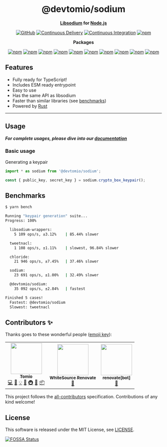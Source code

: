 <div align="center">

# @devtomio/sodium

**<a href="https://libsodium.gitbook.io">Libsodium</a> for <a href="https://nodejs.org">Node.js</a>**

[![GitHub](https://img.shields.io/github/license/devtomio/sodium)](https://github.com/devtomio/sodium/blob/main/LICENSE)
[![Continuous Delivery](https://github.com/devtomio/sodium/actions/workflows/continuous-delivery.yml/badge.svg)](https://github.com/devtomio/sodium/actions/workflows/continuous-delivery.yml)
[![Continuous Integration](https://github.com/devtomio/sodium/actions/workflows/continuous-integration.yml/badge.svg)](https://github.com/devtomio/sodium/actions/workflows/continuous-integration.yml)
[![npm](https://img.shields.io/npm/v/@devtomio/sodium?color=crimson&logo=npm&style=flat-square)](https://www.npmjs.com/package/@devtomio/sodium)

**Packages**

[![npm](https://img.shields.io/npm/v/@devtomio/sodium-android-arm64?color=crimson&logo=npm&style=flat-square&label=@devtomio/sodium-android-arm64)](https://www.npmjs.com/package/@devtomio/sodium-android-arm64)
[![npm](https://img.shields.io/npm/v/@devtomio/sodium-darwin-arm64?color=crimson&logo=npm&style=flat-square&label=@devtomio/sodium-darwin-arm64)](https://www.npmjs.com/package/@devtomio/sodium-darwin-arm64)
[![npm](https://img.shields.io/npm/v/@devtomio/sodium-darwin-x64?color=crimson&logo=npm&style=flat-square&label=@devtomio/sodium-darwin-x64)](https://www.npmjs.com/package/@devtomio/sodium-darwin-x64)
[![npm](https://img.shields.io/npm/v/@devtomio/sodium-freebsd-x64?color=crimson&logo=npm&style=flat-square&label=@devtomio/sodium-freebsd-x64)](https://www.npmjs.com/package/@devtomio/sodium-freebsd-x64)
[![npm](https://img.shields.io/npm/v/@devtomio/sodium-linux-arm64-gnu?color=crimson&logo=npm&style=flat-square&label=@devtomio/sodium-linux-arm64-gnu)](https://www.npmjs.com/package/@devtomio/sodium-linux-arm64-gnu)
[![npm](https://img.shields.io/npm/v/@devtomio/sodium-linux-arm64-musl?color=crimson&logo=npm&style=flat-square&label=@devtomio/sodium-linux-arm64-musl)](https://www.npmjs.com/package/@devtomio/sodium-linux-arm64-musl)
[![npm](https://img.shields.io/npm/v/@devtomio/sodium-linux-x64-gnu?color=crimson&logo=npm&style=flat-square&label=@devtomio/sodium-linux-x64-gnu)](https://www.npmjs.com/package/@devtomio/sodium-linux-x64-gnu)
[![npm](https://img.shields.io/npm/v/@devtomio/sodium-linux-x64-musl?color=crimson&logo=npm&style=flat-square&label=@devtomio/sodium-linux-x64-musl)](https://www.npmjs.com/package/@devtomio/sodium-linux-x64-musl)
[![npm](https://img.shields.io/npm/v/@devtomio/sodium-win32-x64-msvc?color=crimson&logo=npm&style=flat-square&label=@devtomio/sodium-win32-x64-msvc)](https://www.npmjs.com/package/@devtomio/sodium-win32-x64-msvc)
[![npm](https://img.shields.io/npm/v/@devtomio/sodium-linux-arm-gnueabihf?color=crimson&logo=npm&style=flat-square&label=@devtomio/sodium-linux-arm-gnueabihf)](https://www.npmjs.com/package/@devtomio/sodium-linux-arm-gnueabihf)

</div>

## Features

-   Fully ready for TypeScript!
-   Includes ESM ready entrypoint
-   Easy to use
-   Has the same API as libsodium
-   Faster than similar libraries (see [benchmarks](#benchmarks))
-   Powered by [Rust](https://github.com/brndnmtthws/dryoc)

---

## Usage

**_For complete usages, please dive into our [documentation]_**

### Basic usage

Generating a keypair

```typescript
import * as sodium from '@devtomio/sodium';

const { public_key, secret_key } = sodium.crypto_box_keypair();
```

## Benchmarks

```sh
$ yarn bench

Running "keypair generation" suite...
Progress: 100%

  libsodium-wrappers:
    5 109 ops/s, ±3.12%    | 85.44% slower

  tweetnacl:
    1 108 ops/s, ±1.11%    | slowest, 96.84% slower

  chloride:
    21 946 ops/s, ±7.45%   | 37.46% slower

  sodium:
    23 691 ops/s, ±1.00%   | 32.49% slower

  @devtomio/sodium:
    35 092 ops/s, ±2.84%   | fastest

Finished 5 cases!
  Fastest: @devtomio/sodium
  Slowest: tweetnacl
```

## Contributors ✨

Thanks goes to these wonderful people ([emoji key](https://allcontributors.org/docs/en/emoji-key)):

<!-- ALL-CONTRIBUTORS-LIST:START - Do not remove or modify this section -->
<!-- prettier-ignore-start -->
<!-- markdownlint-disable -->
<table>
  <tr>
    <td align="center"><a href="https://tomio.codes/"><img src="https://avatars.githubusercontent.com/u/75403863?v=4?s=100" width="100px;" alt=""/><br /><sub><b>Tomio</b></sub></a><br /><a href="https://github.com/devtomio/sodium/commits?author=devtomio" title="Code">💻</a> <a href="https://github.com/devtomio/sodium/commits?author=devtomio" title="Documentation">📖</a> <a href="#example-devtomio" title="Examples">💡</a> <a href="#ideas-devtomio" title="Ideas, Planning, & Feedback">🤔</a> <a href="#infra-devtomio" title="Infrastructure (Hosting, Build-Tools, etc)">🚇</a> <a href="#maintenance-devtomio" title="Maintenance">🚧</a> <a href="#platform-devtomio" title="Packaging/porting to new platform">📦</a></td>
    <td align="center"><a href="https://renovate.whitesourcesoftware.com/"><img src="https://avatars.githubusercontent.com/u/25180681?v=4?s=100" width="100px;" alt=""/><br /><sub><b>WhiteSource Renovate</b></sub></a><br /><a href="#maintenance-renovate-bot" title="Maintenance">🚧</a></td>
    <td align="center"><a href="https://github.com/apps/renovate"><img src="https://avatars.githubusercontent.com/in/2740?v=4?s=100" width="100px;" alt=""/><br /><sub><b>renovate[bot]</b></sub></a><br /><a href="#maintenance-renovate[bot]" title="Maintenance">🚧</a></td>
  </tr>
</table>

<!-- markdownlint-restore -->
<!-- prettier-ignore-end -->

<!-- ALL-CONTRIBUTORS-LIST:END -->

This project follows the [all-contributors](https://github.com/all-contributors/all-contributors) specification. Contributions of any kind welcome!

## License

This software is released under the MIT License, see [LICENSE](https://github.com/devtomio/sodium/blob/main/LICENSE).

[![FOSSA Status](https://app.fossa.com/api/projects/git%2Bgithub.com%2Fdevtomio%2Fsodium.svg?type=large)](https://app.fossa.com/projects/git%2Bgithub.com%2Fdevtomio%2Fsodium?ref=badge_large)

[documentation]: https://devtomio.github.io/sodium
